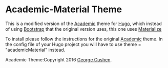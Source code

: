 # Academic-Material Theme

This is a modified version of the [Academic](https://github.com/gcushen/hugo-academic) theme for [Hugo](https://gohugo.io), which instead of using [Bootstrap](https://getbootstrap.com/) that the original version uses, this one uses [Materialize](http://materializecss.com/)

To install please follow the instructions for the original [Academic](https://github.com/gcushen/hugo-academic) theme. In the config file of your Hugo project you will have to use theme = "academicMaterial" instead. 

Academic Theme:Copyright 2016 [George Cushen](https://georgecushen.com).
